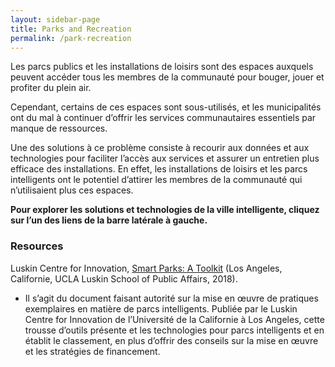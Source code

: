 ```yaml
---
layout: sidebar-page
title: Parks and Recreation
permalink: /park-recreation
---
```


Les parcs publics et les installations de loisirs sont des espaces auxquels peuvent accéder tous les membres de la communauté pour bouger, jouer et profiter du plein air.

Cependant, certains de ces espaces sont sous-utilisés, et les municipalités ont du mal à continuer d’offrir les services communautaires essentiels par manque de ressources.

Une des solutions à ce problème consiste à recourir aux données et aux technologies pour faciliter l’accès aux services et assurer un entretien plus efficace des installations. En effet, les installations de loisirs et les parcs intelligents ont le potentiel d’attirer les membres de la communauté qui n’utilisaient plus ces espaces.

**Pour explorer les solutions et technologies de la ville intelligente, cliquez sur l’un des liens de la barre latérale à gauche.**

### Resources
Luskin Centre for Innovation, [Smart Parks: A Toolkit](https://innovation.luskin.ucla.edu/wp-content/uploads/2019/03/Smart_Parks-A_Toolkit.pdf) (Los Angeles, Californie, UCLA Luskin School of Public Affairs, 2018).
 * Il s’agit du document faisant autorité sur la mise en œuvre de pratiques exemplaires en matière de parcs intelligents. Publiée par le Luskin Centre for Innovation de l’Université de la Californie à Los Angeles, cette trousse d’outils présente et les technologies pour parcs intelligents et en établit le classement, en plus d’offrir des conseils sur la mise en œuvre et les stratégies de financement.
